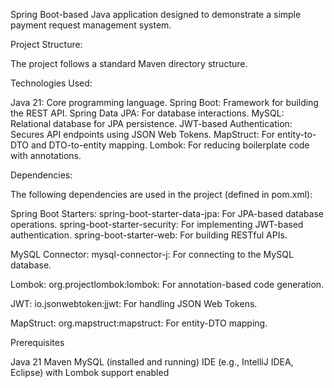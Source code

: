 Spring Boot-based Java application designed to demonstrate a simple payment request management system.


Project Structure:

The project follows a standard Maven directory structure.


Technologies Used:

Java 21: Core programming language.
Spring Boot: Framework for building the REST API.
Spring Data JPA: For database interactions.
MySQL: Relational database for JPA persistence.
JWT-based Authentication: Secures API endpoints using JSON Web Tokens.
MapStruct: For entity-to-DTO and DTO-to-entity mapping.
Lombok: For reducing boilerplate code with annotations.


Dependencies:

The following dependencies are used in the project (defined in pom.xml):

Spring Boot Starters:
spring-boot-starter-data-jpa: For JPA-based database operations.
spring-boot-starter-security: For implementing JWT-based authentication.
spring-boot-starter-web: For building RESTful APIs.


MySQL Connector:
mysql-connector-j: For connecting to the MySQL database.


Lombok:
org.projectlombok:lombok: For annotation-based code generation.


JWT:
io.jsonwebtoken:jjwt: For handling JSON Web Tokens.


MapStruct:
org.mapstruct:mapstruct: For entity-DTO mapping.



Prerequisites

Java 21
Maven
MySQL (installed and running)
IDE (e.g., IntelliJ IDEA, Eclipse) with Lombok support enabled








